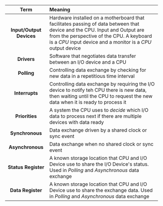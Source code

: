 |Term|Meaning|
|:-:|:-|
|**Input/Output Devices**|Hardware installed on a motherboard that facilitates passing of data between that device and the CPU. Input and Output are from the perspective of the CPU. A keyboard is a *CPU* input device and a monitor is a *CPU* output device|
|**Drivers**|Software that negotiates data transfer between an I/O device and a CPU|
|**Polling**|Controlling data exchange by checking for new data in a repetitious time interval|
|**Interrupts**|Controlling data exchange by requiring the I/O device to notify teh CPU there is new data, then waiting until the CPU to request the new data when it is ready to process it|
|**Priorities**|A system the CPU uses to *decide* which I/O data to process next if there are multiple devices with data ready|
|**Synchronous**|Data exchange driven by a shared clock or sync event|
|**Asynchronous**|Data exchange when no shared clock or sync event|
|**Status Register**|A known storage location that CPU and I/O Device use to share the I/O Device's status. Used in *Polling* and *Asynchronous* data exchange|
|**Data Register**|A known storage location that CPU and I/O Device use to share the exchange data. Used in *Polling* and *Asynchronous* data exchange|
